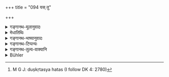 +++
title = "094 यस् तु"

+++

<details><summary>गङ्गानथ-मूलानुवादः</summary>

But the Kṣatriya who, frightened and turned back, is slain by the enemies, takes upon himself all the sin that there may be of his master.—(94)
</details>

<details><summary>मेधातिथिः</summary>

नैवं मन्तव्यम्- परावृत्तो यदि हन्यते तदा, दुष्कृती, अहतस्[^१३१] तु नेति । किं तर्हि, परावृत्तमात्रनिबन्धनं दोषवचनम् । किं च, न परावृत्तहतेनेयं बुद्धिः कर्तव्या "अनुभूतखड्गप्रहारो ऽस्म्य् अनृणः कृतभर्तृकृत्यः" इति । तथाविधाः प्रहारा न कस्मैचिद् अर्थायेति दोषातिशयदर्शनेन दर्शयति भर्तृसंबन्धिदुष्कृतम् इति । यच् च वचनम् उत्तरत्र तदीयसुकृतग्रहणम् इति, तद् अर्थवादः । न ह्य् अन्येन कृतं शुभम् अशुभं वान्यस्य संभवति । न च सुकृतस्य नाशः । किं तु महता दुष्कृतेन प्रतिबन्धे चिरकालभाविता सुकृतस्य फलस्योच्यते ॥ ७.९४ ॥


[^१३१]:
     M G J: duṣkṛtasya hatas (I follow DK 4: 2780)
</details>

<details><summary>गङ्गानथ-भाष्यानुवादः</summary>

It should not be thought that ‘if the man is killed after having turned back, he does not die after having committed a sinful deed’; because the offence lies in his having *turned back*. Further, the man should not entertain the notion that ‘by becoming wounded I have repaid my debt to the master; and have fulfilled my duty towards him’; because such wounds serve no useful purpose at all. This is what is indicated by pointing out the gravity of the offence involved. What is said in the present verse regarding the master’s sins falling upon the servant, as also what follows in the next verse regarding the master taking off the merit of the servant,—all this is purely commendatory; for the acts of one man, either good or bad, cannot accrue to another; nor can there be a total annihilation of a meritorious act. All that is possible is that, when there is an obstruction caused by a grievous sin, the fruition of the meritorious act is delayed. This is all that is meant in the present context.—(94)
</details>

<details><summary>गङ्गानथ-टिप्पन्यः</summary>

Nowhere in Medhātithi do we find any indication of the explanation that
is attributed to him by Hopkins.

This verse is quoted in *Nītimayūkha* (p. 80).
</details>

<details><summary>गङ्गानथ-तुल्य-वाक्यानि</summary>

**(verses 7.94-95)  
**

*Āpastamba* (2.26.3)—(See under 89.)

*Yājñavalkya* (1.324).—‘The king takes away all the merit that had been
acquired by those who are killed while fleeing away from battle.’
</details>

<details><summary>Bühler</summary>

094	But the (Kshatriya) who is slain in battle, while he turns back in fear, takes upon himself all the sin of his master, whatever (it may be);
</details>
